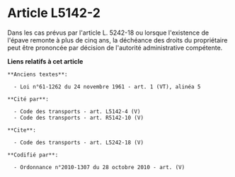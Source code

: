 # Article L5142-2

Dans les cas prévus par l'article L. 5242-18 ou lorsque l'existence de l'épave remonte à plus de cinq ans, la déchéance des
droits du propriétaire peut être prononcée par décision de l'autorité administrative compétente.

**Liens relatifs à cet article**

	**Anciens textes**:

	  - Loi n°61-1262 du 24 novembre 1961 - art. 1 (VT), alinéa 5

	**Cité par**:

	  - Code des transports - art. L5142-4 (V)
	  - Code des transports - art. R5142-10 (V)

	**Cite**:

	  - Code des transports - art. L5242-18 (V)

	**Codifié par**:

	  - Ordonnance n°2010-1307 du 28 octobre 2010 - art. (V)
